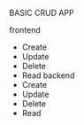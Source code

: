 BASIC CRUD APP

frontend

- Create
- Update
- Delete
- Read
  backend
- Create
- Update
- Delete
- Read
